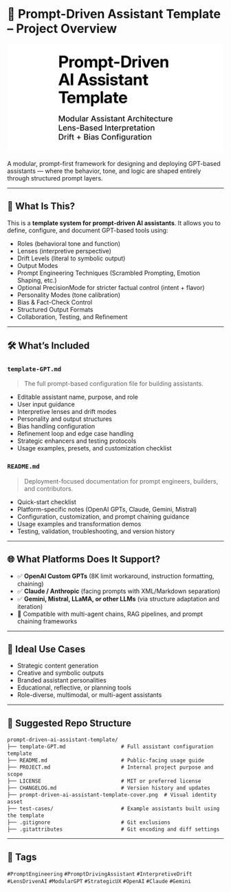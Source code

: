 # 🧠 Prompt-Driven Assistant Template – Project Overview

![Prompt-Driven Assistant Template Cover](prompt-driven-ai-assistant-template-cover.png)

A modular, prompt-first framework for designing and deploying GPT-based assistants — where the behavior, tone, and logic are shaped entirely through structured prompt layers.

---

## 🎯 What Is This?

This is a **template system for prompt-driven AI assistants**. It allows you to define, configure, and document GPT-based tools using:

- Roles (behavioral tone and function)
- Lenses (interpretive perspective)
- Drift Levels (literal to symbolic output)
- Output Modes
- Prompt Engineering Techniques (Scrambled Prompting, Emotion Shaping, etc.)
- Optional PrecisionMode for stricter factual control (intent + flavor)
- Personality Modes (tone calibration)
- Bias & Fact-Check Control
- Structured Output Formats
- Collaboration, Testing, and Refinement

---

## 🛠️ What’s Included

### `template-GPT.md`
> The full prompt-based configuration file for building assistants.

- Editable assistant name, purpose, and role
- User input guidance
- Interpretive lenses and drift modes
- Personality and output structures
- Bias handling configuration
- Refinement loop and edge case handling
- Strategic enhancers and testing protocols
- Usage examples, presets, and customization checklist

### `README.md`
> Deployment-focused documentation for prompt engineers, builders, and contributors.

- Quick-start checklist
- Platform-specific notes (OpenAI GPTs, Claude, Gemini, Mistral)
- Configuration, customization, and prompt chaining guidance
- Usage examples and transformation demos
- Testing, validation, troubleshooting, and version history

---

## 🌐 What Platforms Does It Support?

- ✅ **OpenAI Custom GPTs** (8K limit workaround, instruction formatting, chaining)
- ✅ **Claude / Anthropic** (facing prompts with XML/Markdown separation)
- ✅ **Gemini, Mistral, LLaMA, or other LLMs** (via structure adaptation and iteration)
- 🧩 Compatible with multi-agent chains, RAG pipelines, and prompt chaining frameworks

---

## 🧪 Ideal Use Cases

- Strategic content generation
- Creative and symbolic outputs
- Branded assistant personalities
- Educational, reflective, or planning tools
- Role-diverse, multimodal, or multi-agent assistants

---

## 📁 Suggested Repo Structure

```
prompt-driven-ai-assistant-template/
├── template-GPT.md                  # Full assistant configuration template
├── README.md                        # Public-facing usage guide
├── PROJECT.md                       # Internal project purpose and scope
├── LICENSE                          # MIT or preferred license
├── CHANGELOG.md                     # Version history and updates
├── prompt-driven-ai-assistant-template-cover.png  # Visual identity asset
├── test-cases/                      # Example assistants built using the template
├── .gitignore                       # Git exclusions
├── .gitattributes                   # Git encoding and diff settings

```
---

## 🔖 Tags

`#PromptEngineering` `#PromptDrivingAssistant` `#InterpretiveDrift` `#LensDrivenAI` `#ModularGPT` `#StrategicUX` `#OpenAI` `#Claude` `#Gemini`